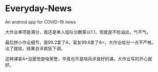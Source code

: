 # Everyday-News
An android app for COVID-19 news

大作业单项是满分，我还是单人组队分数乘以1.1，但就是不给溢出，气不气。

最后拼小作业细节，我99.2拿了A，室友99.6拿了A+。大作业给分一点不严格，沾了就给，结果总评疯狂下调。

这种课拿A+没感觉是啥荣誉，毕竟也不是啥风评良好的课。大作业写的开心就好。
